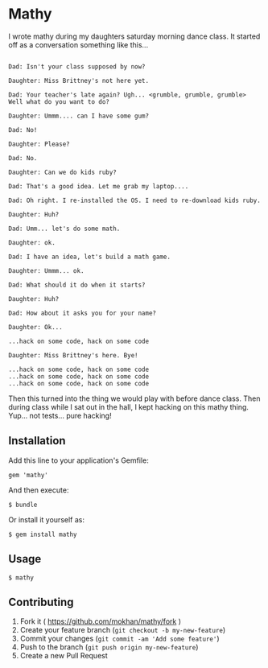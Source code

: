 # Mathy

I wrote mathy during my daughters saturday morning dance class. It
started off as a conversation something like this...

```text

Dad: Isn't your class supposed by now?

Daughter: Miss Brittney's not here yet.

Dad: Your teacher's late again? Ugh... <grumble, grumble, grumble> Well what do you want to do?

Daughter: Ummm.... can I have some gum?

Dad: No! 

Daughter: Please?

Dad: No.

Daughter: Can we do kids ruby?

Dad: That's a good idea. Let me grab my laptop.... 

Dad: Oh right. I re-installed the OS. I need to re-download kids ruby.

Daughter: Huh?

Dad: Umm... let's do some math.

Daughter: ok.

Dad: I have an idea, let's build a math game.

Daughter: Ummm... ok.

Dad: What should it do when it starts?

Daughter: Huh?

Dad: How about it asks you for your name?

Daughter: Ok...

...hack on some code, hack on some code

Daughter: Miss Brittney's here. Bye!

...hack on some code, hack on some code
...hack on some code, hack on some code
...hack on some code, hack on some code

```

Then this turned into the thing we would play with before dance class.
Then during class while I sat out in the hall, I kept hacking on this
mathy thing. Yup... not tests... pure hacking!

## Installation

Add this line to your application's Gemfile:

    gem 'mathy'

And then execute:

    $ bundle

Or install it yourself as:

    $ gem install mathy

## Usage

    $ mathy

## Contributing

1. Fork it ( https://github.com/mokhan/mathy/fork )
2. Create your feature branch (`git checkout -b my-new-feature`)
3. Commit your changes (`git commit -am 'Add some feature'`)
4. Push to the branch (`git push origin my-new-feature`)
5. Create a new Pull Request
